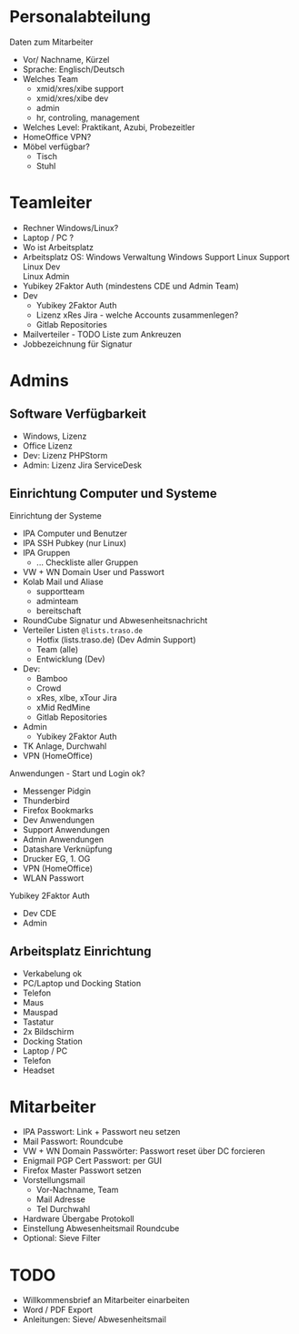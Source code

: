 Personalabteilung
================

Daten zum Mitarbeiter

* Vor/ Nachname, Kürzel
* Sprache: Englisch/Deutsch
* Welches Team 
    * xmid/xres/xibe support
    * xmid/xres/xibe dev
    * admin
    * hr, controling, management          
* Welches Level: Praktikant, Azubi, Probezeitler
* HomeOffice VPN?
* Möbel verfügbar?
    * Tisch
    * Stuhl


Teamleiter
================

* Rechner Windows/Linux?
* Laptop / PC ?
* Wo ist Arbeitsplatz
* Arbeitsplatz OS:
        Windows Verwaltung
        Windows Support
        Linux Support
        Linux Dev  
        Linux Admin
* Yubikey 2Faktor Auth (mindestens CDE und Admin Team)
* Dev
    * Yubikey 2Faktor Auth
    * Lizenz xRes Jira - welche Accounts zusammenlegen?
    * Gitlab Repositories
* Mailverteiler - TODO Liste zum Ankreuzen
* Jobbezeichnung für Signatur


Admins
======

Software Verfügbarkeit
----------------------

* Windows, Lizenz
* Office Lizenz
* Dev: Lizenz PHPStorm
* Admin: Lizenz Jira ServiceDesk

Einrichtung Computer und Systeme
--------------------------------

Einrichtung der Systeme
* IPA Computer und Benutzer
* IPA SSH Pubkey (nur Linux)
* IPA Gruppen 
    * ... Checkliste aller Gruppen
* VW + WN Domain User und Passwort
* Kolab Mail und Aliase
    * supportteam
    * adminteam
    * bereitschaft 
* RoundCube Signatur und Abwesenheitsnachricht
* Verteiler Listen `@lists.traso.de`
    * Hotfix (lists.traso.de) (Dev Admin Support)
    * Team (alle)
    * Entwicklung (Dev)
* Dev: 
    * Bamboo 
    * Crowd
    * xRes, xIbe, xTour Jira
    * xMid RedMine
    * Gitlab Repositories
* Admin
    * Yubikey 2Faktor Auth
* TK Anlage, Durchwahl
* VPN (HomeOffice)
    
Anwendungen - Start und Login ok?
* Messenger Pidgin
* Thunderbird 
* Firefox Bookmarks
* Dev Anwendungen
* Support Anwendungen
* Admin Anwendungen
* Datashare Verknüpfung
* Drucker EG, 1. OG
* VPN (HomeOffice)
* WLAN Passwort

Yubikey 2Faktor Auth
* Dev CDE 
* Admin

Arbeitsplatz Einrichtung
------------------------

* Verkabelung ok
* PC/Laptop und Docking Station
* Telefon
* Maus
* Mauspad
* Tastatur
* 2x Bildschirm
* Docking Station
* Laptop / PC
* Telefon
* Headset


Mitarbeiter
===========

* IPA Passwort: Link + Passwort neu setzen
* Mail Passwort: Roundcube
* VW + WN Domain Passwörter: Passwort reset über DC forcieren
* Enigmail PGP Cert Passwort: per GUI
* Firefox Master Passwort setzen 
* Vorstellungsmail
    * Vor-Nachname, Team
    * Mail Adresse
    * Tel Durchwahl
* Hardware Übergabe Protokoll
* Einstellung Abwesenheitsmail Roundcube
* Optional: Sieve Filter


TODO
=====
* Willkommensbrief an Mitarbeiter einarbeiten
* Word / PDF Export
* Anleitungen: Sieve/ Abwesenheitsmail

